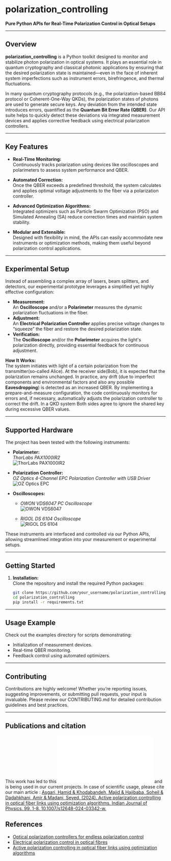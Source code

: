 # polarization_controlling

**Pure Python APIs for Real-Time Polarization Control in Optical Setups**

---

## Overview

**polarization_controlling** is a Python toolkit designed to monitor and stabilize photon polarization in optical systems. It plays an essential role in quantum cryptography and classical photonic applications by ensuring that the desired polarization state is maintained—even in the face of inherent system imperfections such as instrument errors, birefringence, and thermal fluctuations.

In many quantum cryptography protocols (e.g., the polarization-based BB84 protocol or Coherent-One-Way QKDs), the polarization states of photons are used to generate secure keys. Any deviation from the intended state introduces errors, quantified as the **Quantum Bit Error Rate (QBER)**. Our API suite helps to quickly detect these deviations via integrated measurement devices and applies corrective feedback using electrical polarization controllers.

---

## Key Features

- **Real-Time Monitoring:**  
  Continuously tracks polarization using devices like oscilloscopes and polarimeters to assess system performance and QBER.

- **Automated Correction:**  
  Once the QBER exceeds a predefined threshold, the system calculates and applies optimal voltage adjustments to the fiber via a polarization controller.

- **Advanced Optimization Algorithms:**  
  Integrated optimizers such as Particle Swarm Optimization (PSO) and Simulated Annealing (SA) reduce correction times and maintain system stability.

- **Modular and Extensible:**  
  Designed with flexibility in mind, the APIs can easily accommodate new instruments or optimization methods, making them useful beyond polarization control applications.

---

## Experimental Setup

Instead of assembling a complex array of lasers, beam splitters, and detectors, our experimental prototype leverages a simplified yet highly effective configuration:
  
- **Measurement:**  
  An **Oscilloscope** and/or a **Polarimeter** measures the dynamic polarization fluctuations in the fiber.  
- **Adjustment:**  
  An **Electrical Polarization Controller** applies precise voltage changes to “squeeze” the fiber and restore the desired polarization state.
- **Verification:**  
  The **Oscilloscope** and/or the **Polarimeter** acquires the light's polarization directly, providing essential feedback for continuous adjustment.

**How It Works:**  
The system initiates with light of a certain polarization from the transmitter(so-called Alice). At the receiver side(Bob), it is expected that the polarization remains unchanged. In practice, any drift (due to imperfect components and environmental factors and also any possible **Eavesdropping**) is detected as an increased QBER. By implementing a prepare-and-measure configuration, the code continuously monitors for errors and, if necessary, automatically adjusts the polarization controller to correct the drift. In a QKD system Both sides agree to ignore the shared key during excessive QBER values.

---

## Supported Hardware

The project has been tested with the following instruments:

- **Polarimeter:**  
  *ThorLabs PAX1000IR2*  
  ![ThorLabs PAX1000IR2](images/Thorlabs_PAX1000IR2.jpg)  


- **Polarization Controller:**  
  *OZ Optics 4-Channel EPC Polarization Controller with USB Driver*  
  ![OZ Optics EPC](images/EPCDriver04ChannelUSB.jpg)  


- **Oscilloscopes:**  
  - *OWON VDS6047 PC Oscilloscope*  
    ![OWON VDS6047](images/OWON_VDS6074.webp)  

  - *RIGOL DS 6104 Oscilloscope*  
    ![RIGOL DS 6104](images/RIGOL_ds6104.jpg)  


These instruments are interfaced and controlled via our Python APIs, allowing streamlined integration into your measurement or experimental setups.

---

## Getting Started

1. **Installation:**  
   Clone the repository and install the required Python packages:
   ```bash
   git clone https://github.com/your_username/polarization_controlling.git
   cd polarization_controlling
   pip install -r requirements.txt

---

## Usage Example
Check out the examples directory for scripts demonstrating:
-  Initialization of measurement devices.
-  Real-time QBER monitoring.
-  Feedback control using automated optimizers.

---

## Contributing
Contributions are highly welcome! Whether you’re reporting issues, suggesting improvements, or submitting pull requests, your input is invaluable. 
Please review our CONTRIBUTING.md for detailed contribution guidelines and best practices.

---

## Publications and citation
This work has led to this ![paper](publications/Active_polarization_controlling.pdf) and is being used in our current projects. In case of scientific usage, please cite our main article : [Asgari, Hamid & Khodabandeh, Majid & Hajibaba, Soheil & Dadahkhani, Amir & Madani, Seyed. (2024). Active polarization controlling in optical fiber links using optimization algorithms. Indian Journal of Physics. 99. 1-8. 10.1007/s12648-024-03342-w. ](https://www.researchgate.net/publication/382523272_Active_polarization_controlling_in_optical_fiber_links_using_optimization_algorithms)

## References

  - [Optical polarization controllers for endless polarization control](https://opg.optica.org/oe/fulltext.cfm?uri=oe-22-7-8259&id=282433)    
  - [Electrical polarization control in optical fibres](https://digital-library.theiet.org/doi/abs/10.1049/el.2011.1522)  
  - [Active polarization controlling in optical fiber links using optimization algorithms](https://www.researchgate.net/publication/382523272_Active_polarization_controlling_in_optical_fiber_links_using_optimization_algorithms)
